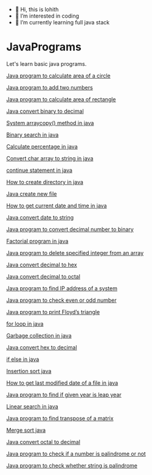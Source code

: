 - 👋 Hi, this is lohith
- 👀 I’m interested in coding
- 🌱 I’m currently learning full java stack

# JavaPrograms
Let's learn basic java programs.

[Java program to calculate area of a circle](https://www.flowerbrackets.com/java-program-calculate-area-of-circle/)

[Java program to add two numbers](https://www.flowerbrackets.com/java-program-to-add-two-numbers/)

[Java program to calculate area of rectangle](https://www.flowerbrackets.com/java-program-calculate-area-of-rectangle/)

[Java convert binary to decimal](https://www.flowerbrackets.com/binary-to-decimal-java/)

[System arraycopy() method in java](https://www.flowerbrackets.com/system-arraycopy-method-java/)

[Binary search in java](https://www.flowerbrackets.com/binary-search-java/)

[Calculate percentage in java](https://www.flowerbrackets.com/java-calculate-percentage/)

[Convert char array to string in java](https://www.flowerbrackets.com/convert-char-array-to-string-java/)

[continue statement in java](https://www.flowerbrackets.com/continue-statement-java/)

[How to create directory in java](https://www.flowerbrackets.com/how-to-create-directory-java/)

[Java create new file](https://www.flowerbrackets.com/java-create-new-file/)

[How to get current date and time in java](https://www.flowerbrackets.com/how-to-get-current-date-time-in-java/)

[Java convert date to string](https://www.flowerbrackets.com/java-date-to-string/)

[Java program to convert decimal number to binary](https://www.flowerbrackets.com/java-program-convert-decimal-number-to-binary/)

[Factorial program in java](https://www.flowerbrackets.com/factorial-program-in-java/)

[Java program to delete specified integer from an array](https://www.flowerbrackets.com/java-program-to-delete-specified-integer-from-array/)

[Java convert decimal to hex](https://www.flowerbrackets.com/java-convert-decimal-to-hex/)

[Java convert decimal to octal](https://www.flowerbrackets.com/decimal-to-octal-java/)

[Java program to find IP address of a system](https://www.flowerbrackets.com/java-program-to-find-ip-address/)

[Java program to check even or odd number](https://www.flowerbrackets.com/java-program-to-find-even-or-odd/)

[Java program to print Floyd’s triangle](https://www.flowerbrackets.com/java-program-to-print-floyds-triangle/)

[for loop in java](https://www.flowerbrackets.com/for-loop-in-java/)

[Garbage collection in java](https://www.flowerbrackets.com/garbage-collection-in-java/)

[Java convert hex to decimal](https://www.flowerbrackets.com/java-convert-hex-to-decimal/)

[if else in java](https://www.flowerbrackets.com/if-else-java/)

[Insertion sort java](https://www.flowerbrackets.com/insertion-sort-java/)

[How to get last modified date of a file in java](https://www.flowerbrackets.com/how-to-get-file-last-modified-date-in-java/)

[Java program to find if given year is leap year](https://www.flowerbrackets.com/java-program-to-find-if-given-year-is-leap-year/)

[Linear search in java](https://www.flowerbrackets.com/linear-search-java/)

[Java program to find transpose of a matrix](https://www.flowerbrackets.com/java-program-to-find-transpose-of-a-matrix/)

[Merge sort java](https://www.flowerbrackets.com/merge-sort-java/)

[Java convert octal to decimal](https://www.flowerbrackets.com/octal-to-decimal-java/)

[Java program to check if a number is palindrome or not](https://www.flowerbrackets.com/java-program-check-if-number-is-palindrome-or-not/)

[Java program to check whether string is palindrome](https://www.flowerbrackets.com/java-program-check-whether-string-palindrome/)
